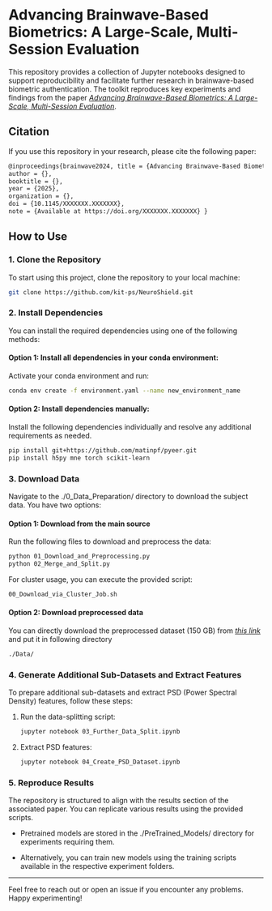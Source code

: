 # Advancing Brainwave-Based Biometrics: A Large-Scale, Multi-Session Evaluation
This repository provides a collection of Jupyter notebooks designed to support reproducibility and facilitate further research in brainwave-based biometric authentication. The toolkit reproduces key experiments and findings from the paper *[Advancing Brainwave-Based Biometrics: A Large-Scale, Multi-Session Evaluation](arxiv.org)*. 

## Citation

If you use this repository in your research, please cite the following paper:

```bash
@inproceedings{brainwave2024, title = {Advancing Brainwave-Based Biometrics: A Large-Scale, Multi-Session Evaluation},
author = {},
booktitle = {},
year = {2025},
organization = {},
doi = {10.1145/XXXXXXX.XXXXXXX},
note = {Available at https://doi.org/XXXXXXX.XXXXXXX} }
```

## How to Use
### 1. Clone the Repository
To start using this project, clone the repository to your local machine:
```bash
git clone https://github.com/kit-ps/NeuroShield.git
```
### 2. Install Dependencies
You can install the required dependencies using one of the following methods:

#### Option 1: Install all dependencies in your conda environment:
Activate your conda environment and run:
```bash
conda env create -f environment.yaml --name new_environment_name
```
#### Option 2: Install dependencies manually:
Install the following dependencies individually and resolve any additional requirements as needed.
```bash
pip install git+https://github.com/matinpf/pyeer.git
pip install h5py mne torch scikit-learn
```
### 3. Download Data
Navigate to the ./0_Data_Preparation/ directory to download the subject data. You have two options:

#### Option 1: Download from the main source
Run the following files to download and preprocess the data:
```bash
python 01_Download_and_Preprocessing.py
python 02_Merge_and_Split.py
```

For cluster usage, you can execute the provided script:
```bash
00_Download_via_Cluster_Job.sh
```
#### Option 2: Download preprocessed data
You can directly download the preprocessed dataset (150 GB) from *[this link](https://bwsyncandshare.kit.edu/s/BLrtm8A2oFFrtYR)* and put it in following directory
```bash
./Data/
```
### 4. Generate Additional Sub-Datasets and Extract Features
To prepare additional sub-datasets and extract PSD (Power Spectral Density) features, follow these steps:

1. Run the data-splitting script:
    ```bash
    jupyter notebook 03_Further_Data_Split.ipynb
    ```
2. Extract PSD features:
    ```bash
    jupyter notebook 04_Create_PSD_Dataset.ipynb
    ```

### 5. Reproduce Results
The repository is structured to align with the results section of the associated paper. You can replicate various results using the provided scripts.

- Pretrained models are stored in the ./PreTrained_Models/ directory for experiments requiring them.

- Alternatively, you can train new models using the training scripts available in the respective experiment folders. 


---

Feel free to reach out or open an issue if you encounter any problems. Happy experimenting!





